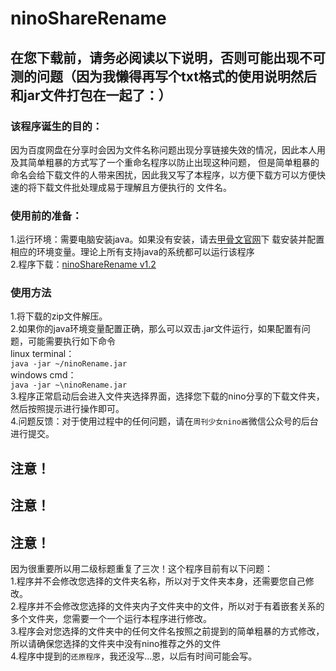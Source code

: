 # ninoShareRename
## 在您下载前，请务必阅读以下说明，否则可能出现不可测的问题（因为我懒得再写个txt格式的使用说明然后和jar文件打包在一起了：）
### 该程序诞生的目的：
因为百度网盘在分享时会因为文件名称问题出现分享链接失效的情况，因此本人用及其简单粗暴的方式写了一个重命名程序以防止出现这种问题，
但是简单粗暴的命名会给下载文件的人带来困扰，因此我又写了本程序，以方便下载方可以方便快速的将下载文件批处理成易于理解且方便执行的
文件名。
### 使用前的准备：
1.运行环境：需要电脑安装java。如果没有安装，请去[甲骨文官网](http://www.oracle.com/technetwork/java/javase/downloads/index.html)下
载安装并配置相应的环境变量。理论上所有支持java的系统都可以运行该程序<br />
2.程序下载：[ninoShareRename v1.2](https://raw.githubusercontent.com/azhaizhai/ninoShareRename/master/ninoRename.zip)<br />
### 使用方法
1.将下载的zip文件解压。<br />
2.如果你的java环境变量配置正确，那么可以双击.jar文件运行，如果配置有问题，可能需要执行如下命令<br />
linux terminal：<br />
`java -jar ~/ninoRename.jar`<br />
windows cmd：<br />
`java -jar ~\ninoRename.jar`<br />
3.程序正常启动后会进入文件夹选择界面，选择您下载的nino分享的下载文件夹，然后按照提示进行操作即可。<br />
4.问题反馈：对于使用过程中的任何问题，请在`周刊少女nino酱`微信公众号的后台进行提交。<br />
## 注意！
## 注意！
## 注意！
因为很重要所以用二级标题重复了三次！这个程序目前有以下问题：<br />
1.程序并不会修改您选择的文件夹名称，所以对于文件夹本身，还需要您自己修改。<br />
2.程序并不会修改您选择的文件夹内子文件夹中的文件，所以对于有着嵌套关系的多个文件夹，您需要一个一个运行本程序进行修改。<br />
3.程序会对您选择的文件夹中的任何文件名按照之前提到的简单粗暴的方式修改，所以请确保您选择的文件夹中没有nino推荐之外的文件<br />
4.程序中提到的`还原程序`，我还没写...恩，以后有时间可能会写。<br />
